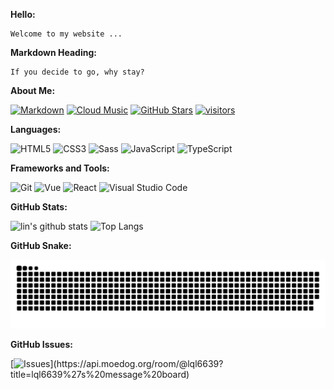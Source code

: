 **Hello:**

```text
Welcome to my website ...
```

**Markdown Heading:**

```text
If you decide to go, why stay?
```

**About Me:**

[![Markdown](http://img.shields.io/badge/Markdown-0D0D0D?logo=Dailymotion&logoColor=fff)](https://markdown.com.cn)
[![Cloud Music](http://img.shields.io/badge/Cloud%20Music-6666CC?logo=AppleMusic&logoColor=fff)](https://lql6639.github.io/vue-cloud-music/dist/index.html)
[![GitHub Stars](http://img.shields.io/github/stars/lql6639?color=2da44e&label=GitHub%20Stars&logo=Github)](http://img.shields.io/github/stars/lql6639?color=2da44e&label=GitHub%20Stars&logo=Github)
[![visitors](https://visitor-badge.laobi.icu/badge?page_id=lql6639.lql6639)](https://visitor-badge.laobi.icu/badge?page_id=lql6639.lql6639)

**Languages:**

![HTML5](http://img.shields.io/badge/HTML5-E34F26?logo=HTML5&logoColor=fff)
![CSS3](http://img.shields.io/badge/CSS3-1572B6?logo=CSS3&logoColor=fff)
![Sass](http://img.shields.io/badge/Sass-CC6699?logo=Sass&logoColor=fff)
![JavaScript](http://img.shields.io/badge/JavaScript-F7DF1E?logo=JavaScript&logoColor=333)
![TypeScript](http://img.shields.io/badge/TypeScript-3178C6?logo=TypeScript&logoColor=fff)

**Frameworks and Tools:**

![Git](http://img.shields.io/badge/Git-F05032?logo=Git&logoColor=fff)
![Vue](http://img.shields.io/badge/Vue-2DA44E?logo=Vue.js&logoColor=fff)
![React](http://img.shields.io/badge/React-087EA4?logo=React&logoColor=333)
![Visual Studio Code](http://img.shields.io/badge/VS%20CODE-006CAF?logo=VisualStudioCode&logoColor=fff)

**GitHub Stats:**

![lin's github stats](https://github-readme-stats.vercel.app/api?username=lql6639&show_icons=true&hide_title=true&count_private=true)
![Top Langs](https://github-readme-stats.vercel.app/api/top-langs/?username=lql6639&layout=compact)

**GitHub Snake:**

<picture>
  <source media="(prefers-color-scheme: dark)" srcset="https://raw.githubusercontent.com/lql6639/lql6639/output/github-contribution-grid-snake-dark.svg">
  <source media="(prefers-color-scheme: light)" srcset="https://raw.githubusercontent.com/lql6639/lql6639/output/github-contribution-grid-snake.svg">
  <img alt="github contribution grid snake animation" src="https://raw.githubusercontent.com/lql6639/lql6639/output/github-contribution-grid-snake.svg">
</picture>

**GitHub Issues:**

[![Issues](https://api.moedog.org/room/@lql6639/svg?width=600&height=180&limit=20&theme=light&fontSize=13&title=lql6639@github:%20&fontSize=12~)](https://api.moedog.org/room/@lql6639?title=lql6639%27s%20message%20board)
